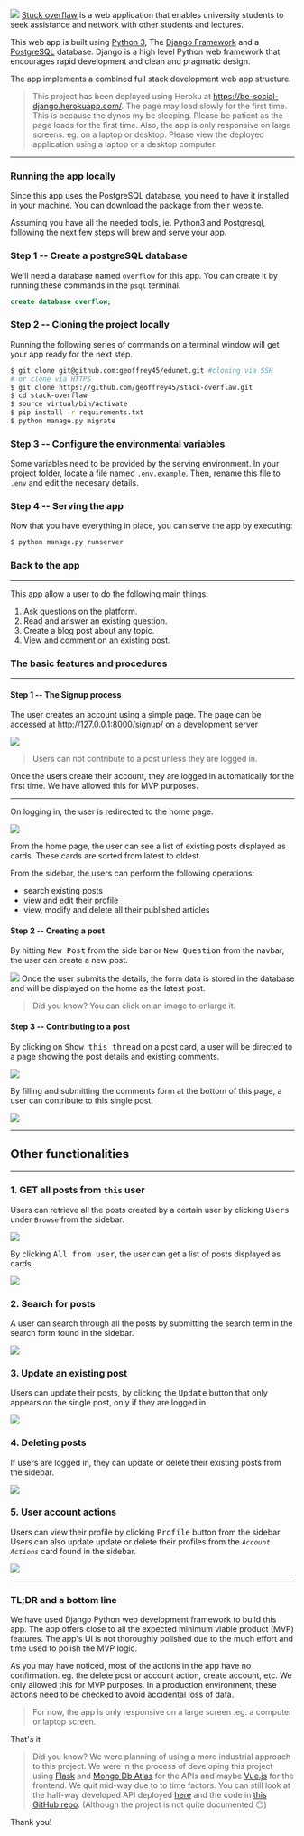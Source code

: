 <!-- <div style="text-align: center; border: 1px solid white; border-radius: 5px;">
    <h1>ST<span style="color: red">U</span>CK OVERFLOW!</h1>
    <h5>~ saving the student's lives since I don't know when 😆 ~</h5>
</div> -->
![](/images/hero.png)
[Stuck overflaw](https://be-social-django.herokuapp.com/) is a web application that enables university students to seek assistance and network with other students and lectures.

This web app is built using [Python 3](https://www.python.org/), The [Django Framework](https://www.djangoproject.com/) and a [PostgreSQL](https://www.postgresql.org/) database. Django is a high level Python web framework that encourages rapid development and clean and pragmatic design.

The app implements a combined full stack development web app structure.

> This project has been deployed using Heroku at https://be-social-django.herokuapp.com/. The page may load slowly for the first time. This is because the dynos my be sleeping. Please be patient as the page loads for the first time. Also, the app is only responsive on large screens. eg. on a laptop or desktop. Please view the deployed application using a laptop or a desktop computer.
---
### Running the app locally
Since this app uses the PostgreSQL database, you need to have it installed in your machine. You can download the package from [their website](https://www.postgresql.org/download/).

Assuming you have all the needed tools, ie. Python3 and Postgresql, following the next few steps will brew and serve your app.

### Step 1 -- Create a postgreSQL database
We'll need a database named `overflow` for this app. You can create it by running these commands in the `psql` terminal.
```sql
create database overflow; 
```
### Step 2 -- Cloning the project locally
Running the following series of commands on a terminal window will get your app ready for the next step.

```bash
$ git clone git@github.com:geoffrey45/edunet.git #cloning via SSH
# or clone via HTTPS
$ git clone https://github.com/geoffrey45/stack-overflaw.git 
$ cd stack-overflaw
$ source virtual/bin/activate
$ pip install -r requirements.txt
$ python manage.py migrate
```
### Step 3 -- Configure the environmental variables
Some variables need to be provided by the serving environment. In your project folder, locate a file named `.env.example`. Then, rename this file to `.env` and edit the necesary details.

### Step 4 -- Serving the app
Now that you have everything in place, you can serve the app by executing:

```bash
$ python manage.py runserver
```
### Back to the app
---
This app allow a user to do the following main things:
1. Ask questions on the platform.
2. Read and answer an existing question.
3. Create a blog post about any topic.
4. View and comment on an existing post.

### The basic features and procedures
---
#### Step 1 -- The Signup process
The user creates an account using a simple page. The page can be accessed at http://127.0.0.1:8000/signup/ on a development server

![](/images/signup.jpg)
> Users can not contribute to a post unless they are logged in.

Once the users create their account, they are logged in automatically for the first time. We have allowed this for MVP purposes.

---
On logging in, the user is redirected to the home page.

![](/images/home.jpg)

From the home page, the user can see a list of existing posts displayed as cards. These cards are sorted from latest to oldest.

From the sidebar, the users can perform the following operations:
- search existing posts
- view and edit their profile
- view, modify and delete all their published articles

#### Step 2 -- Creating a post

By hitting <kbd>New Post</kbd> from the side bar or <kbd>New Question</kbd> from the navbar, the user can create a new post.

![](/images/new_post.jpg)
Once the user submits the details, the form data is stored in the database and will be displayed on the home as the latest post.
> Did you know? You can click on an image to enlarge it.
#### Step 3 -- Contributing to a post
By clicking on <kbd>Show this thread</kbd> on a post card, a user will be directed to a page showing the post details and existing comments. 

![](/images/post.jpg)

By filling and submitting the comments form at the bottom of this page, a user can contribute to this single post.

![](/images/comment.jpg)

---
## Other functionalities
---
### 1. GET all posts from `this` user
Users can retrieve all the posts created by a certain user by clicking <kbd>Users</kbd> under `Browse` from the sidebar.

![](/images/users.jpg)

By clicking <kbd>All from user</kbd>, the user can get a list of posts displayed as cards.

![](/images/all_from_user.jpg)

### 2. Search for posts
A user can search through all the posts by submitting the search term in the search form found in the sidebar.

![](/images/search.jpg)

### 3. Update an existing post
Users can update their posts, by clicking the <kbd>Update</kbd> button that only appears on the single post, only if they are logged in.

![](/images/update_post.jpg)

### 4. Deleting posts
If users are logged in, they can update or delete their existing posts from the sidebar.

![](/images/delete_post.jpg)

### 5. User account actions
Users can view their profile by clicking <kbd>Profile</kbd> button from the sidebar. Users can also update update or delete their profiles from the _`Account Actions`_ card found in the sidebar.

![](/images/profile.jpg)

---

### TL;DR and a bottom line
We have used Django Python web development framework to build this app. The app offers close to all the expected minimum viable product (MVP) features. The app's UI is not thoroughly polished due to the much effort and time used to polish the MVP logic.

As you may have noticed, most of the actions in the app have no confirmation. eg. the delete post or account action, create account, etc. We only allowed this for MVP purposes. In a production environment, these actions need to be checked to avoid accidental loss of data.

> For now, the app is only responsive on a large screen .eg. a computer or laptop screen. 

That's it

> Did you know? We were planning of using a more industrial approach to this project. We were in the process of developing this project using [Flask](https://flask.palletsprojects.com/) and [Mongo Db Atlas](https://www.mongodb.com/cloud/atlas) for the APIs and maybe [Vue.js](https://vuejs.org/) for the frontend. We quit mid-way due to to time factors. You can still look at the half-way developed API deployed [here](https://be-social-be.herokuapp.com/posts) and the code in [this GitHub repo](https://github.com/geoffrey45/be-social-be/). (Although the project is not quite documented 😶)

Thank you!
